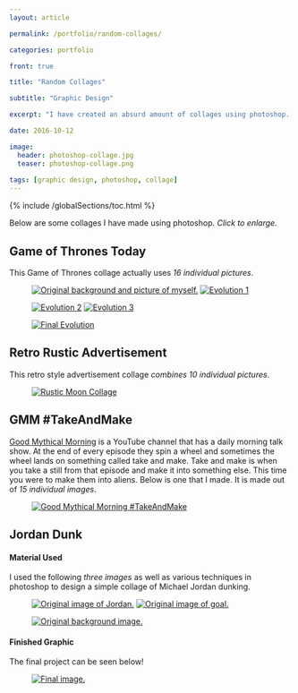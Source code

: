 ```yaml
---
layout: article

permalink: /portfolio/random-collages/

categories: portfolio

front: true

title: "Random Collages"

subtitle: "Graphic Design"

excerpt: "I have created an absurd amount of collages using photoshop. This post contains some of them."

date: 2016-10-12

image: 
  header: photoshop-collage.jpg
  teaser: photoshop-collage.png
  
tags: [graphic design, photoshop, collage]
---
```


{% include /globalSections/toc.html %}

Below are some collages I have made using photoshop. *Click to enlarge.*

## Game of Thrones Today

This Game of Thrones collage actually uses *16 individual pictures*.

<figure class="half">
  <a href="/assets/images/post-photoshop-collage/matt-evolution0.jpg" title="Original background and picture of myself."><img src="/assets/images/post-photoshop-collage/matt-evolution0.jpg" alt="Original background and picture of myself."></a>
  <a href="/assets/images/post-photoshop-collage/matt-evolution1.jpg" title="Evolution 1"><img src="/assets/images/post-photoshop-collage/matt-evolution1.jpg" alt="Evolution 1"></a>
</figure>

<figure class="half">
  <a href="/assets/images/post-photoshop-collage/matt-evolution2.jpg" title="Evolution 2"><img src="/assets/images/post-photoshop-collage/matt-evolution2.jpg" alt="Evolution 2"></a>
  <a href="/assets/images/post-photoshop-collage/matt-evolution3.jpg" title="Evolution 3"><img src="/assets/images/post-photoshop-collage/matt-evolution3.jpg" alt="Evolution 3"></a>
</figure>

<figure class="full">
  <a href="/assets/images/post-photoshop-collage/matt-evolution4.jpg" title="Final Evolution"><img src="/assets/images/post-photoshop-collage/matt-evolution4.jpg" alt="Final Evolution"></a>
</figure>

## Retro Rustic Advertisement

This retro style advertisement collage *combines 10 individual pictures*.

<figure class="full">
  <a href="/assets/images/post-photoshop-collage/rustic-moon-collage.png" title="Rustic Moon Collage"><img src="/assets/images/post-photoshop-collage/rustic-moon-collage.png" alt="Rustic Moon Collage"></a>
</figure>

## GMM #TakeAndMake

[Good Mythical Morning](https://www.youtube.com/user/rhettandlink2) is a YouTube channel that has a daily morning talk show. At the end of every episode they spin a wheel and sometimes the wheel lands on something called take and make. Take and make is when you take a still from that episode and make it into something else. This time you were to make them into aliens. Below is one that I made. It is made out of *15 individual images*.

<figure class="full">
  <a href="/assets/images/post-photoshop-collage/gmm-takeandmake.jpg" title="Good Mythical Morning #TakeAndMake"><img src="/assets/images/post-photoshop-collage/gmm-takeandmake.jpg" alt="Good Mythical Morning #TakeAndMake"></a>
</figure>

## Jordan Dunk

#### Material Used

I used the following *three images* as well as various techniques in photoshop to design a simple collage of Michael Jordan dunking.

<figure class="half">
  <a href="/assets/images/post-dunk/jordan.jpg" title="Original image of Jordan."><img src="/assets/images/post-dunk/jordan.jpg" alt="Original image of Jordan."></a>
  <a href="/assets/images/post-dunk/goal.jpg" title="Original image of goal."><img src="/assets/images/post-dunk/goal.jpg" alt="Original image of goal."></a>
</figure>

<figure class="half">
  <a href="/assets/images/post-dunk/background.jpg" title="Original background image."><img src="/assets/images/post-dunk/background.jpg" alt="Original background image."></a>
</figure>

#### Finished Graphic

The final project can be seen below!

<figure class="full">
  <a href="/assets/images/post-dunk/jordan-dunk.jpg" title="Final image."><img src="/assets/images/post-dunk/jordan-dunk.jpg" alt="Final image."></a>
</figure>